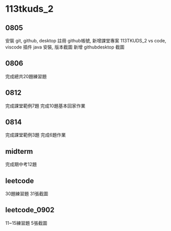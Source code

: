# 113tkuds_2


## 0805
安裝 git, github, desktop
註冊 github帳號, 新增課堂專案 113TKUDS_2
vs code, viscode 插件
java 安裝, 版本截圖
新增 githubdesktop 截圖


## 0806
完成總共20題練習題

## 0812
完成課堂範例7題
完成10題基本回家作業

## 0814
完成課堂範例3題
完成6題作業

## midterm
完成期中考12題

## leetcode
30題練習題
31張截圖

## leetcode_0902
11~15練習題
5張截圖